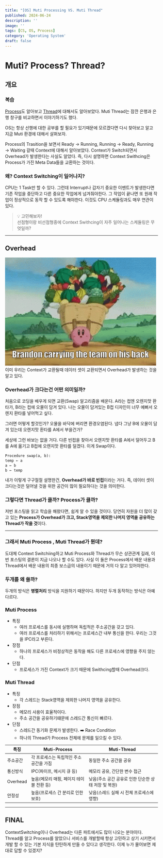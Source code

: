 ```yaml
---
title: "[OS] Muti Processing VS. Muti Thread"
published: 2024-06-24
description: ''
image: ''
tags: [CS, OS, Process]
category: 'Operating System'
draft: false 
---
```


# Muti? Process? Thread?
## 개요

### 복습
[Process](/blog/posts/operatingsystem/os-processs/)도 알아보고 [Thread](/blog/posts/operatingsystem/osthread/)에 대해서도 알아보았다.
Muti Thread는 잠깐 은행과 은행 창구를 비교하면서 이야기하기도 했다.  

OS는 항상 선행에 대한 공부를 할 필요가 있기때문에 모르겠다면 다시 찾아보고 알고 지금 Muti 환경에 대해서 살펴보자.

Process의 Trasition을 보면서 Ready → Running, Running → Ready, Running → Waiting 갈때 Context에 대해서 알아보았다. Context가 Switch되면서 Overhead가 발생한다는
사실도 알았다. 즉, 다시 설명하면 Context Swithcing은 Process가 가진 Meta Data들을 교환하는 것이다. 

### 왜? Context Switching이 일어나지?
CPU는 1 Task만 할 수 있다. 그런데 Interrupt나 갑자기 중요한 이벤트가 발생한다면 기존 작업을 중단하고 다른 중요한 작업에게 넘겨줘야한다. 그 작업이 끝나면
또 원래 작업이 정상적으로 동작 할 수 있도록 해야한다. 이것도 CPU 스케듈링과도 매우 연관이 있다.  

> 💡 고민해보자!  
> 선점형이랑 비선점형중에 Context Swithcing이 자주 일어나는 스케듈링은 무엇일까?

---

## Overhead
![Alt text](./ProcessAsset/img.gif)
이미 우리는 Context가 교환될때 데이터 셋이 교환되면서 Overhead가 발생하는 것을 알고 있다.

### Overhead가 크다는건 어떤 의미일까?
처음으로 코딩을 배우게 되면 교환(Swap) 알고리즘을 배운다. A라는 컵엔 오렌지맛 환타가, B라는 컵에 오물이 담겨 있다.
나는 오물이 담겨있는 B컵 디자인이 너무 예뻐서 오렌지 환타를 넣어먹고 싶다.  

그러면 어떻게 할것인가? 오물을 바닥에 버리면 환경오염된다.
냅다 그냥 B에 오물이 담겨 있는데 오렌지맛 환타를 A에서 부을건가?  

세상에 그런 바보는 없을 거다. 다른 빈컵을 찾아서 오렌지맛 환타를 A에서 덜어두고 B를 A에 옮기고 B컵에 오렌지맛 환타를 덜겠다.
이게 Swap이다.

```
Procedure swap(a, b):
temp ← a
a ← b
b ← temp
```

내가 이렇게 구구절절 설명한건, **Overhead가 바로 빈컵**이라는 거다.
즉, 데이터 셋이 크다는것은 덜어낼 것을 위한 공간이 많이 필요하다는 것을 의미한다.

### 그렇다면 Thread가 클까? Process가 클까?
저번 포스팅을 읽고 학습을 해왔다면, 쉽게 알 수 있을 것이다. 당연히 자원을 더 많이 갖고 있는 **Process가 Overhead가 크고, Stack영역을 제외한
나머지 영역을 공유하는 Thread가 작을 것**이다.

---
### 그래서 Muti Process , Muti Thread가 뭔데?
도대체 Context Switchiing하고 Muti Process와 Thread가 무슨 상관관계 길래, 이번 포스팅의 결론이 지금 나오나 할 수도 있다.
사실 이 둘은 Process에서 배운 내용과 Thread에서 배운 내용의 최종 보스급의 내용이기 때문에 거의 다 알고 있어야한다.

### 두개를 왜 쓸까?
두개의 방식은 **병렬처리** 방식을 지원하기 때문이다. 하지만 두개 동작하는 방식은 아예 다르다.

### Muti Process
- 특징
  - 여러 프로세스를 동시에 실행하며 독립적은 주소공간을 갖고 있다.
  - 여러 프로세스를 처리하기 위해서는 프로세스간 내부 통신을 한다. 우리는 그것을 IPC라고 부른다.
- 장점
  - 하나의 프로세스가 비정상적은 동작을 해도 다른 프로세스에 영향을 주지 않는다.
- 단점
  - 프로세스가 가진 Context가 크기 때문에 Swithcing할때 Overhead크다.

### Muti Thread
- 특징
    - 각 스레드는 Stack영역을 제외한 나머지 영역을 공유한다.
- 장점
    - 메모리 사용이 효율적이다.
    - 주소 공간을 공유하기떄문에 스레드간 통신이 빠르다.
- 단점
    - 스레드간 동기화 문제가 발생한다. ➡️ Race Condition
    - 하나의 Thread가 Process 전체에 문제를 일으킬 수 있다.


| 특징       | Muti-Process             | Muti-Thread                     |
|----------|--------------------------|---------------------------------|
| 주소공간     | 각 프로세스는 독립적인 주소 공간을 가짐   | 동일한 주소 공간을 공유                   |
| 통신방식     | IPC(파이프, 메시지 큐 등)        | 메모리 공유, 간단한 변수 접근               |
| Overhead | 높음(메모리 매핑, 페이지 테이블 전환 등) | 낮음(주소 공간 공유로 인한 단순한 상태 저장 및 복원) |
| 안정성      | 	높음(프로세스 간 분리로 인한 보호)    | 낮음(스레드 실패 시 전체 프로세스에 영향)        |

---
## FINAL
ContextSwitching이나 Overhead는 다른 파트에서도 많이 나오는 분야이다. Thread를 알고 Process를 알았으니 서비스를 개발할때 항상 고민하고
상기 시키면서 개발 할 수 있는 기본 지식을 탄탄하게 만들 수 있다고 생각한다. 이제 누가 물어보면 제대로 답할 수 있겠지?